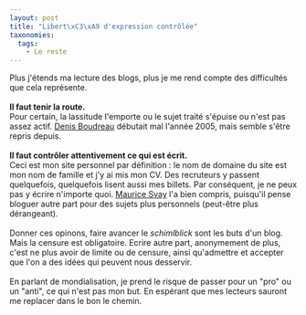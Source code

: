 ```yaml
---
layout: post
title: "Libert\xC3\xA9 d'expression contrôlée"
taxonomies: 
  tags: 
    - Le reste
---
```

Plus j'étends ma lecture des blogs, plus je me rend compte des difficultés que cela représente.<br />
<br />
<b>Il faut tenir la route.</b><br />
Pour certain, la lassitude l'emporte ou le sujet traité s'épuise ou n'est pas assez actif. <a href=" http://www.cybercodeur.net/weblog/commentaires/detailsCarnet.php?idmessage=1108">Denis Boudreau</a> débutait mal l'année 2005, mais semble s'être repris depuis.<br />
<br />
<b>Il faut contrôler attentivement ce qui est écrit.</b><br />
Ceci est mon site personnel par définition : le nom de domaine du site est mon nom de famille et j'y ai mis mon CV. Des recruteurs y passent quelquefois, quelquefois lisent aussi mes billets. Par conséquent, je ne peux pas y écrire n'importe quoi. <a href="http://www.svay.com/blog/index/2005/01/07/225-blogguer-ici-blogguer-ailleurs">Maurice Svay</a> l'a bien compris, puisqu'il pense bloguer autre part pour des sujets plus personnels (peut-être plus dérangeant).<br />
<br />
Donner ces opinons, faire avancer le <i>schimlblick</i> sont les buts d'un blog. Mais la censure est obligatoire. Ecrire autre part, anonymement de plus, c'est ne plus avoir de limite ou de censure, ainsi qu'admettre et accepter que l'on a des idées qui peuvent nous desservir.<br />
<br />
En parlant de mondialisation, je prend le risque de passer pour un "pro" ou un "anti", ce qui n'est pas mon but. En espérant que mes lecteurs sauront me replacer dans le bon le chemin.
